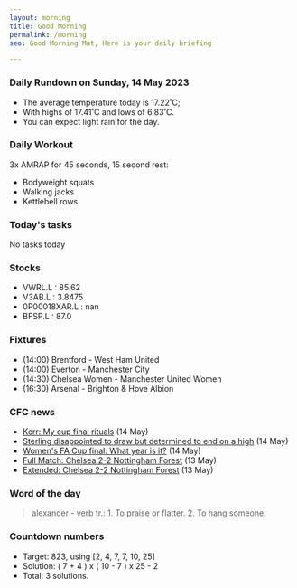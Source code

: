 ```yaml
---
layout: morning
title: Good Morning
permalink: /morning
seo: Good Morning Mat, Here is your daily briefing

---
```


<!-- weather_marker starts -->
### Daily Rundown on Sunday, 14 May 2023

- The average temperature today is 17.22˚C;
- With highs of 17.41˚C and lows of 6.83˚C.
- You can expect light rain for the day.

<!-- weather_marker ends -->

### Daily Workout
<!-- workout_marker starts -->
3x AMRAP for 45 seconds, 15 second rest:

- Bodyweight squats
- Walking jacks
- Kettlebell rows

<!-- workout_marker ends -->

### Today's tasks
<!-- task_marker starts -->
No tasks today
<!-- task_marker ends -->

### Stocks

<!-- stocks_marker starts -->

- VWRL.L : 85.62
- V3AB.L : 3.8475
- 0P00018XAR.L : nan
- BFSP.L : 87.0

<!-- stocks_marker ends -->

### Fixtures

<!-- sports_marker starts -->

<ul>
<li>(14:00) Brentford - West Ham United</li>
<li>(14:00) Everton - Manchester City</li>
<li>(14:30) Chelsea Women - Manchester United Women</li>
<li>(16:30) Arsenal - Brighton & Hove Albion</li>
</ul>

<!-- sports_marker ends -->

### CFC news

<!-- cfc_marker starts -->
- [Kerr: My cup final rituals](https://chelseafc.com/en/news/article/kerr-my-cup-final-rituals) (14 May)
- [Sterling disappointed to draw but determined to end on a high](https://chelseafc.com/en/news/article/sterling-disappointed-to-draw-but-determined-to-end-on-a-high) (14 May)
- [Women's FA Cup final: What year is it?](https://chelseafc.com/en/news/article/womens-fa-cup-final-what-year-is-it) (14 May)
- [Full Match: Chelsea 2-2 Nottingham Forest](https://chelseafc.com/en/video/full-match-chelsea-2-2-nottingham-forest) (13 May)
- [Extended: Chelsea 2-2 Nottingham Forest](https://chelseafc.com/en/video/extended-chelsea-2-2-nottingham-forest) (13 May)

<!-- cfc_marker ends -->

### Word of the day
<!-- word_marker starts -->

 > alexander - verb tr.: 1. To praise or flatter. 2. To hang someone.

<!-- word_marker ends -->

### Countdown numbers
<!-- game_marker starts -->

- Target: 823, using [2, 4, 7, 7, 10, 25]
- Solution: ( 7 + 4 ) x ( 10 - 7 ) x 25 - 2
- Total: 3 solutions.

<!-- game_marker ends -->
